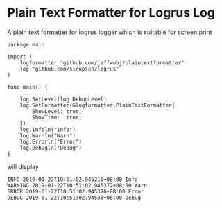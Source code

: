 # Plain Text Formatter for Logrus Log
A plain text formatter for logrus logger which is suitable for screen print

```
package main

import (
	logformatter "github.com/jeffwubj/plaintextformatter"
	log "github.com/sirupsen/logrus"
)

func main() {

	log.SetLevel(log.DebugLevel)
	log.SetFormatter(&logformatter.PlainTextFormatter{
		ShowLevel: true,
		ShowTime:  true,
	})
	log.Infoln("Info")
	log.Warnln("Warn")
	log.Errorln("Error")
	log.Debugln("Debug")
}
```

will display
```
INFO 2019-01-22T10:51:02.945215+08:00 Info
WARNING 2019-01-22T10:51:02.945372+08:00 Warn
ERROR 2019-01-22T10:51:02.945376+08:00 Error
DEBUG 2019-01-22T10:51:02.94538+08:00 Debug
```
